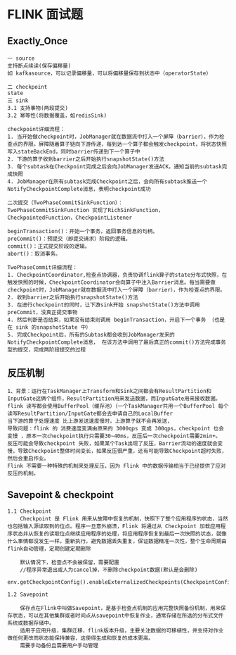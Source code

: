 # FLINK 面试题


## Exactly_Once
    一 source
    支持断点续读(保存偏移量)
    如 kafkasource，可以记录偏移量，可以将偏移量保存到状态中（operatorState）

    二 checkpoint
    state
    三 sink
    3.1 支持事物(两段提交)
    3.2 幂等性(将数据覆盖，如redisSink)

    checkpoint详细流程：
    1. 当开始做checkpoint时，JobManager就在数据流中打入一个屏障（barrier），作为检查点的界限。屏障随着算子链向下游传递，每到达一个算子都会触发checkpoint，将状态快照写入stateBackEnd，同时barrier传递到下一个算子中
    2. 下游的算子收到barrier之后开始执行snapshotState()方法
    3. 每个subtask在Checkpoint完成之后会向JobManager发送ACK，通知当前的subtask完成快照
    4. JobManager在所有subtask完成Checkpoint之后，会向所有subtask推送一个NotifyCheckpointComplete消息，表明checkpoint成功

    二次提交（TwoPhaseCommitSinkFunction）：
    TwoPhaseCommitSinkFunction 实现了RichSinkFunction，CheckpointedFunction，CheckpointListener

    beginTransaction()：开始一个事务，返回事务信息的句柄。
    preCommit()：预提交（即提交请求）阶段的逻辑。
    commit()：正式提交阶段的逻辑。
    abort()：取消事务。

    TwoPhaseCommit详细流程：
    1. CheckpointCoordinator,检查点协调器，负责协调flink算子的state分布式快照，在触发快照的时候，CheckpointCoordinator会向算子中注入Barrier消息。每当需要做checkpoint时，JobManager就在数据流中打入一个屏障（barrier），作为检查点的界限。
    2. 收到barrier之后开始执行snapshotState()方法
    3. 在进行checkpoint的同时，让下游sink开始 snapshotState()方法中调用 preCommit，没真正提交事物
    4. 然后判断是否结束，如果没有结束则调用 beginTransaction，开启下一个事务 （也是在 sink 的snapshotState 中）
    5. 完成Checkpoint后，所有的Subtask都会收到JobManager发来的NotifyCheckpointComplete消息， 在该方法中调用了最后真正的commit()方法完成事务型的提交，完成两阶段提交的过程

## 反压机制

    1、背景：运行在TaskManager上Transform和Sink之间都会有ResultPartition和InputGate这俩个组件，ResultPartition用来发送数据，而InputGate用来接收数据。
    flink 读写都会使用BufferPool（缓存池）（一个TaskManager共用一个BufferPool 每个读写ResultPartition/InputGate都会去申请自己的LocalBuffer
    当下游的算子处理速度 比上游发送速度慢时，上游算子就不会再发送，
    导致问题：flink 的 消费速度变满由原来的 3000qps 变成 300qps，checkpoint 也会变慢 ，原本一次checkpoint执行只需要30~40ms，反压后一次checkpoint需要2min+。
    反压可能会导致checkpoint 失败，如果某个Task出现了反压，Barrier流动的速度就会变慢，导致Checkpoint整体时间变长，如果反压很严重，还有可能导致Checkpoint超时失败，然后会重启作业。
    Flink 不需要一种特殊的机制来处理反压，因为 Flink 中的数据传输相当于已经提供了应对反压的机制。

## Savepoint & checkpoint

    1.1 Checkpoint
        Checkpoint 是 Flink 用来从故障中恢复的机制，快照下了整个应用程序的状态，当然也包括输入源读取到的位点。程序一旦意外崩溃，Flink 将通过从 Checkpoint 加载应用程序状态并从恢复的读取位点继续应用程序的处理，将应用程序恢复到最后一次快照的状态，就像什么事情都没发生一样。重新执行，避免数据丢失重复，保证数据精准一次性，整个生命周期由flink自动管理，定期创建定期删除

        默认情况下，检查点不会被保留，需要配置
        //程序异常退出或人为cancel掉，不删除checkpoint数据(默认是会删除)
        env.getCheckpointConfig().enableExternalizedCheckpoints(CheckpointConfig.ExternalizedCheckpointCleanup.RETAIN_ON_CANCELLATION);

    1.2 Savepoint

        保存点在Flink中叫做Savepoint，是基于检查点机制的应用完整快照备份机制，用来保存状态，可以在其他集群或者时间点从savepoint中恢复作业，通常存储在所选的分布式文件系统或数据存储中。
        适用于应用升级，集群迁移，flink版本升级，主要关注数据的可移植性，并支持对作业做任何更改而状态能保持兼容，这使得生成和恢复的成本更高。
        需要手动备份且需要用户手动管理

## 